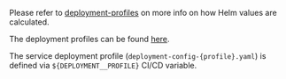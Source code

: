 Please refer to [deployment-profiles](https://gitlab.com/affinidi/foundational/engineering-excellence/-/blob/main/ci-cd/README.md#deployment-profiles)
on more info on how Helm values are calculated.

The deployment profiles can be found [here](https://gitlab.com/affinidi/foundational/foundational-pipeline/-/blob/v2.158.2/templates/configs).

The service deployment profile (`deployment-config-{profile}.yaml`) is defined via `${DEPLOYMENT__PROFILE}` CI/CD variable.

